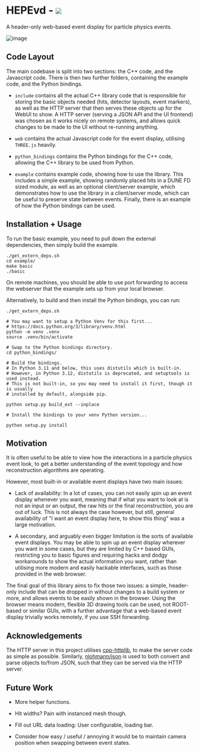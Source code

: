 # HEPEvd - <a href="https://crossr.github.io/hep_evd/" alt="Contributors"><img src="https://img.shields.io/badge/Live_Demo-blue" /></a>

A header-only web-based event display for particle physics events.

![image](https://github.com/CrossR/hep_evd/assets/10038688/badd2e8d-9a88-492f-8f1e-b41094af7e72)

## Code Layout

The main codebase is split into two sections: the C++ code, and the Javascript code.
There is then two further folders, containing the example code, and the Python bindings.

- `include` contains all the actual C++ library code that is responsible for storing
  the basic objects needed (hits, detector layouts, event markers), as well as the HTTP
  server that then serves these objects up for the WebUI to show. A HTTP server (serving
  a JSON API and the UI frontend) was chosen as it works nicely on remote systems, and
  allows quick changes to be made to the UI without re-running anything.

- `web` contains the actual Javascript code for the event display, utilising `THREE.js`
  heavily.

- `python_bindings` contains the Python bindings for the C++ code, allowing the C++
  library to be used from Python.

- `example` contains example code, showing how to use the library. This includes a simple
  example, showing randomly placed hits in a DUNE FD sized module, as well as an optional
  client/server example, which demonstrates how to use the library in a client/server mode,
  which can be useful to preserve state between events. Finally, there is an example of how the Python bindings can be used.

## Installation + Usage

To run the basic example, you need to pull down the external dependencies, then simply
build the example.

```
./get_extern_deps.sh
cd example/
make basic
./basic
```

On remote machines, you should be able to use port forwarding to access the webserver
that the example sets up from your local browser.

Alternatively, to build and then install the Python bindings, you can run:

```
./get_extern_deps.sh

# You may want to setup a Python Venv for this first...
# https://docs.python.org/3/library/venv.html
python -m venv .venv
source .venv/bin/activate

# Swap to the Python bindings directory.
cd python_bindings/

# Build the bindings.
# In Python 3.11 and below, this uses distutils which is built-in.
# However, in Python 3.12, distutils is deprecated, and setuptools is used instead.
# This is not built-in, so you may need to install it first, though it is usually
# installed by default, alongside pip.

python setup.py build_ext --inplace

# Install the bindings to your venv Python version...

python setup.py install
```

## Motivation

It is often useful to be able to view how the interactions in a particle physics event
look, to get a better understanding of the event topology and how reconstruction
algorithms are operating.

However, most built-in or available event displays have two main issues:

- Lack of availability: In a lot of cases, you can not easily spin up an event display
  whenever you want, meaning that if what you want to look at is not an input or an
  output, the raw hits or the final reconstruction, you are out of luck. This is not
  always the case however, but still, general availability of "I want an event display
  here, to show this thing" was a large motivation.

- A secondary, and arguably even bigger limitation is the sorts of available event
  displays. You may be able to spin up an event display wherever you want in some
  cases, but they are limited by C++ based GUIs, restricting you to basic figures and
  requiring hacks and dodgy workarounds to show the actual information you want, rather
  than utilising more modern and easily hackable interfaces, such as those provided in
  the web browser.

The final goal of this library aims to fix those two issues: a simple, header-only
include that can be dropped in without changes to a build system or more, and allows
events to be easily shown in the browser. Using the browser means modern, flexible 3D
drawing tools can be used, not ROOT-based or similar GUIs, with a further advantage that
a web-based event display trivially works remotely, if you use SSH forwarding.

## Acknowledgements

The HTTP server in this project utilises
[cpp-httplib](https://github.com/yhirose/cpp-httplib), to make the server code as simple
as possible. Similarly, [nlohmann/json](https://github.com/nlohmann/json) is used to both
convert and parse objects to/from JSON, such that they can be served via the HTTP server.

## Future Work

- More helper functions.

- Hit widths? Pain with instanced mesh though.

- Fill out URL data loading: User configurable, loading bar.

- Consider how easy / useful / annoying it would be to maintain camera position
when swapping between event states.
